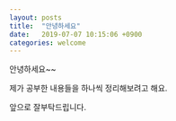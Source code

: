 ```yaml
---
layout: posts
title:  "안녕하세요"
date:   2019-07-07 10:15:06 +0900
categories: welcome
---
```

안녕하세요~~

제가 공부한 내용들을 하나씩 정리해보려고 해요.

앞으로 잘부탁드립니다.
